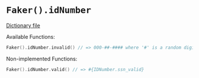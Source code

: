 # `Faker().idNumber`

[Dictionary file](../core/src/main/resources/locales/en/id_number.yml)

Available Functions:  
```kotlin
Faker().idNumber.invalid() // => 000-##-#### where '#' is a random digit
```

Non-implemented Functions:  
```kotlin
Faker().idNumber.valid() // => #{IDNumber.ssn_valid}
```
